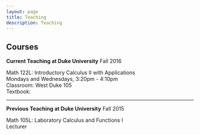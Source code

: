 ```yaml
---
layout: page
title: Teaching
description: Teaching
---
```


## Courses

**Current Teaching at Duke University**
Fall 2016
   
  Math 122L: Introductory Calculus II with Applications <br /> 
  Mondays and Wednesdays, 3:20pm - 4:10pm <br /> 
  Classroom: West Duke 105<br /> 
  Textbook: <br /> 
   
<hr>

**Previous Teaching at Duke University**
 Fall 2015
    
  Math 105L: Laboratory Calculus and Functions I <br /> 
  Lecturer
